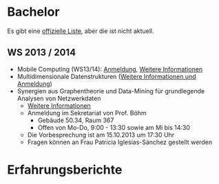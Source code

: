 Bachelor
=========

Es gibt eine [offizielle Liste](https://www.informatik.kit.edu/924.php),
aber die ist nicht aktuell.

WS 2013 / 2014
--------------
* Mobile Computing (WS13/14): [Anmeldung](https://docs.google.com/spreadsheet/viewform?fromEmail=true&formkey=dGRKV0daSDhSVUxjNmJGUFV6Ujk2eWc6MA), [Weitere Informationen](https://studium.kit.edu/sites/vab/0xD08884CB167F944197B607F015B2EC69/Start/Homepage.aspx)
* Multidimensionale Datenstrukturen ([Weitere Informationen und Anmeldung](http://geom.ibds.kit.edu/index.php?id=1373462723))
* Synergien aus Graphentheorie und Data-Mining für grundlegende Analysen von Netzwerkdaten
  * [Weitere Informationen](http://dbis.ipd.uni-karlsruhe.de/download/Seminar_WS13_14.pdf)
  * Anmeldung im Sekretariat von Prof. Böhm
     * Gebäude 50.34, Raum 367 
     * Offen von Mo-Do, 9:00 - 13:30 sowie am Mi bis 14:30
  * Die Vorbesprechung ist am 15.10.2013 um 17:30 Uhr
  * Fragen können an Frau Patricia Iglesias-Sánchez gestellt werden

Erfahrungsberichte
==================

